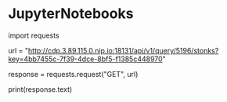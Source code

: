 # JupyterNotebooks

import requests
 
url = "http://cdp.3.89.115.0.nip.io:18131/api/v1/query/5196/stonks?key=4bb7455c-7f39-4dce-8bf5-f1385c448970"
 
response = requests.request("GET", url)

print(response.text)
